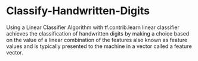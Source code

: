 # Classify-Handwritten-Digits
Using a Linear Classifier Algorithm with tf.contrib.learn  linear classifier achieves the classification of handwritten digits by making a choice based on the value of a linear combination of the features also known as feature values and is typically presented to the machine in a vector called a feature vector. 
